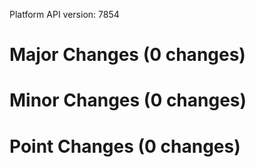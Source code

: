 Platform API version: 7854




# Major Changes (0 changes)


# Minor Changes (0 changes)


# Point Changes (0 changes)
